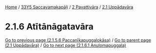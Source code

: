
[Home](/) / [33Y5 Saccayamakapāḷi](../../../33Y5.md) / [2 Pavattivāra](../../2.md) / [2.1 Uppādavāra](../2.1.md)

# 2.1.6 Atītānāgatavāra


[Go to previous page (2.1.5.6 Paccanīkapuggalokāsa)](2.1.5/2.1.5.6.md) / [Go to parent page (2.1 Uppādavāra)](../2.1.md) / [Go to next page (2.1.6.1 Anulomapuggala)](2.1.6/2.1.6.1.md)


